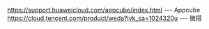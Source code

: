 https://support.huaweicloud.com/appcube/index.html --- Appcube
https://cloud.tencent.com/product/weda?ivk_sa=1024320u --- 微搭